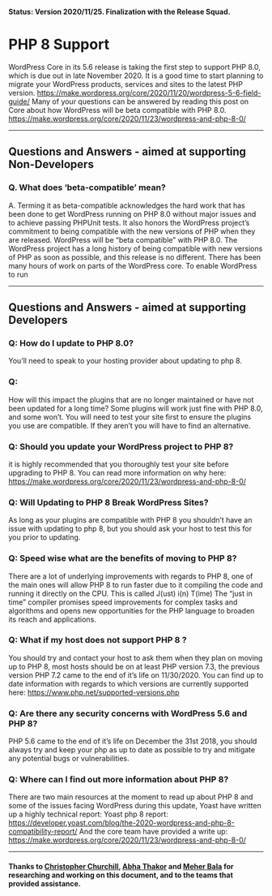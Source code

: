 **Status: Version 2020/11/25. Finalization with the Release Squad.**

# PHP 8 Support
WordPress Core in its 5.6 release is taking the first step to support PHP 8.0, which is due out in late November 2020. It is a good time to start planning to migrate your WordPress products, services and sites to the latest PHP version.
https://make.wordpress.org/core/2020/11/20/wordpress-5-6-field-guide/
Many of your questions can be answered by reading this post on Core about how WordPress will be beta compatible with PHP 8.0. https://make.wordpress.org/core/2020/11/23/wordpress-and-php-8-0/ 


***

## Questions and Answers - aimed at supporting Non-Developers 

### Q. What does ‘beta-compatible’ mean?
A. Terming it as beta-compatible acknowledges the hard work that has been done to get WordPress running on PHP 8.0 without major issues and to achieve passing PHPUnit tests. It also honors the WordPress project’s commitment to being compatible with the new versions of PHP when they are released.
WordPress will be “beta compatible” with PHP 8.0. The WordPress project has a long history of being compatible with new versions of PHP as soon as possible, and this release is no different. There has been many hours of work on parts of the  WordPress core. To enable WordPress to run 
***

## Questions and Answers - aimed at supporting Developers 

### Q: How do I update to PHP 8.0? 
You’ll need to speak to your hosting provider about updating to php 8.

### Q: 
How will this impact the plugins that are no longer maintained or  have not been updated for a long time? 
Some plugins will work just fine with PHP 8.0, and some won’t. You will need to test your site first to ensure the plugins you use are compatible. If they aren’t you will have to find an alternative.


### Q:  Should you update your WordPress project to PHP 8?
it is highly recommended that you thoroughly test your site before upgrading to PHP 8. You can read more information on why here: 
https://make.wordpress.org/core/2020/11/23/wordpress-and-php-8-0/

### Q: Will Updating to PHP 8 Break WordPress Sites?
As long as your plugins are compatible with PHP 8 you shouldn’t have an issue with updating to php 8, but you should ask your host to test this for you prior to updating. 

### Q: Speed wise what are the benefits of moving to PHP 8?
There are a lot of underlying improvements with regards to PHP 8, one of the main ones will allow PHP 8 to run faster due to it compiling the code and running it directly on the CPU.  This is called J(ust) i(n) T(ime)
The “just in time” compiler promises speed improvements for complex tasks and algorithms and opens new opportunities for the PHP language to broaden its reach and applications.

### Q: What if my host does not support PHP 8 ?
You should try and contact your host to ask them when they plan on moving up to PHP 8, most hosts should be on at least PHP version 7.3, the previous version PHP 7.2 came to the end of it’s life on 11/30/2020.  You can find up to date information with regards to which versions are currently supported here: 
https://www.php.net/supported-versions.php

### Q: Are there any security concerns with WordPress 5.6 and PHP 8?
PHP 5.6  came to the end of it’s life on December the 31st 2018, you should always try and keep your php as up to date as possible to try and mitigate any potential bugs or vulnerabilities. 


### Q: Where can I find out more information about PHP 8? 
There are two main resources at the moment to read up about PHP 8 and some of the issues facing WordPress during this update, Yoast have written up a highly technical report: 
 Yoast php 8 report: https://developer.yoast.com/blog/the-2020-wordpress-and-php-8-compatibility-report/
And the core team have provided a write up: 
https://make.wordpress.org/core/2020/11/23/wordpress-and-php-8-0/
***

#### Thanks to [Christopher Churchill](https://profiles.wordpress.org/vimes1984/), [Abha Thakor](https://profiles.wordpress.org/webcommsat/) and [Meher Bala](https://profiles.wordpress.org/meher/) for researching and working on this document, and to the teams that provided assistance.

